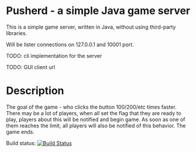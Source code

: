 Pusherd - a simple Java game server
=======

This is a simple game server, written in Java, without using third-party libraries.

Will be lister connections on 127.0.0.1 and 10001 port.

TODO: cli implementation for the server

TODO: GUI client url

Description
===
The goal of the game - who clicks the button 100/200/etc times faster.
There may be a lot of players, when all set the flag that they are ready to play,
players about this will be notified and begin game. As soon as one of them reaches the limit, 
all players will also be notified of this behavior.
The game ends.

Build status: [![Build Status](https://travis-ci.org/korotovsky/pusherd.png?branch=master)](https://travis-ci.org/korotovsky/pusherd)
